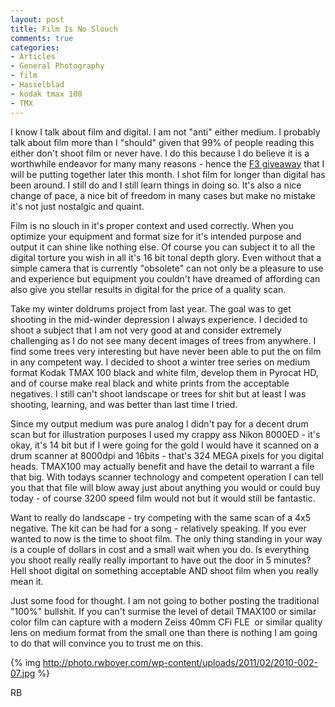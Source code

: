 ```yaml
---
layout: post
title: Film Is No Slouch
comments: true
categories:
- Articles
- General Photography
- film
- Hasselblad
- kodak tmax 100
- TMX
---
```

I know I talk about film and digital. I am not "anti" either medium. I probably talk about film more than I "should" given that 99% of people reading this either don't shoot film or never have. I do this because I do believe it is a worthwhile endeavor for many many reasons - hence the <a href="http://photo.rwboyer.com/2011/02/04/nikon-f3-i-think-i-am-cornering-the-market/">F3 giveaway</a> that I will be putting together later this month. I shot film for longer than digital has been around. I still do and I still learn things in doing so. It's also a nice change of pace, a nice bit of freedom in many cases but make no mistake it's not just nostalgic and quaint.

Film is no slouch in it's proper context and used correctly. When you optimize your equipment and format size for it's intended purpose and output it can shine like nothing else. Of course you can subject it to all the digital torture you wish in all it's 16 bit tonal depth glory. Even without that a simple camera that is currently "obsolete" can not only be a pleasure to use and experience but equipment you couldn't have dreamed of affording can also give you stellar results in digital for the price of a quality scan.

Take my winter doldrums project from last year. The goal was to get shooting in the mid-winder depression I always experience. I decided to shoot a subject that I am not very good at and consider extremely challenging as I do not see many decent images of trees from anywhere. I find some trees very interesting but have never been able to put the on film in any competent way. I decided to shoot a winter tree series on medium format Kodak TMAX 100 black and white film, develop them in Pyrocat HD, and of course make real black and white prints from the acceptable negatives. I still can't shoot landscape or trees for shit but at least I was shooting, learning, and was better than last time I tried.

Since my output medium was pure analog I didn't pay for a decent drum scan but for illustration purposes I used my crappy ass Nikon 8000ED - it's okay, it's 14 bit but if I were going for the gold I would have it scanned on a drum scanner at 8000dpi and 16bits - that's 324 MEGA pixels for you digital heads. TMAX100 may actually benefit and have the detail to warrant a file that big. With todays scanner technology and competent operation I can tell you that that file will blow away just about anything you would or could buy today - of course 3200 speed film would not but it would still be fantastic.

Want to really do landscape - try competing with the same scan of a 4x5 negative. The kit can be had for a song - relatively speaking. If you ever wanted to now is the time to shoot film. The only thing standing in your way is a couple of dollars in cost and a small wait when you do. Is everything you shoot really really really important to have out the door in 5 minutes? Hell shoot digital on something acceptable AND shoot film when you really mean it.

Just some food for thought. I am not going to bother posting the traditional "100%" bullshit. If you can't surmise the level of detail TMAX100 or similar color film can capture with a modern Zeiss 40mm CFi FLE  or similar quality lens on medium format from the small one than there is nothing I am going to do that will convince you to trust me on this.

{% img http://photo.rwboyer.com/wp-content/uploads/2011/02/2010-002-07.jpg %}

RB